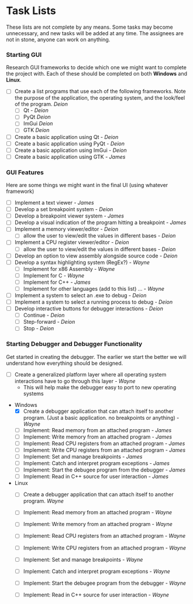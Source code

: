 # Task Lists
These lists are not complete by any means. Some tasks may become unnecessary, and new tasks will be added at any time. The assignees are not in stone, anyone can work on anything.

### Starting GUI
Research GUI frameworks to decide which one we might want to complete the project with. Each of these should be completed on both **Windows** and **Linux**.

- [ ] Create a list programs that use each of the following frameworks. Note the purpose of the application, the operating system, and the look/feel of the program. *Deion*
    - [ ] Qt - *Deion*
    - [ ] PyQt *Deion*
    - [ ] ImGui *Deion*
    - [ ] GTK *Deion*
- [ ] Create a basic application using Qt - *Deion*
- [ ] Create a basic application using PyQt - *Deion*
- [ ] Create a basic application using ImGui - *Deion*
- [ ] Create a basic application using GTK - *James*

### GUI Features
Here are some things we might want in the final UI (using whatever framework)
- [ ] Implement a text viewer - *James*
- [ ] Develop a set breakpoint system - *Deion*
- [ ] Develop a breakpoint viewer system - *James*
- [ ] Develop a visual indication of the program hitting a breakpoint - *James*
- [ ] Implement a memory viewer/editor - *Deion*
    - [ ] allow the user to view/edit the values in different bases - *Deion*
- [ ] Implement a CPU register viewer/editor - *Deion*
    - [ ] allow the user to view/edit the values in different bases - *Deion*
- [ ] Develop an option to view assembly alongside source code - *Deion*
- [ ] Develop a syntax highlighting system (RegEx?) - *Wayne*
    - [ ] Implement for x86 Assembly  - *Wayne*
    - [ ] Implement for C  - *Wayne*
    - [ ] Implement for C++ - *James*
    - [ ] Implement for other languages (add to this list) ... - *Wayne*
- [ ] Implement a system to select an .exe to debug - *Deion*
- [ ] Implement a system to select a running process to debug  - *Deion*
- [ ] Develop interactive buttons for debugger interactions - *Deion*
    - [ ] Continue  - *Deion*
    - [ ] Step-forward - *Deion*
    - [ ] Stop - *Deion*

### Starting Debugger and Debugger Functionality
Get started in creating the debugger. The earlier we start the better we will understand how everything should be designed.

- [ ] Create a generalized platform layer where all operating system interactions have to go through this layer - *Wayne*
    * This will help make the debugger easy to port to new operating systems

* Windows
    - [x] Create a debugger application that can attach itself to another program. (Just a basic application. no breakpoints or anything) - *Wayne* 
    - [ ] Implement: Read memory from an attached program - *James*
    - [ ] Implement: Write memory from an attached program - *James*
    - [ ] Implement: Read CPU registers from an attached program - *James*
    - [ ] Implement: Write CPU registers from an attached program - *James*
    - [ ] Implement: Set and manage breakpoints - *James*
    - [ ] Implement: Catch and interpret program exceptions - *James*
    - [ ] Implement: Start the debugee program from the debugger - *James*
    - [ ] Implement: Read in C++ source for user interaction - *James*

* Linux 
    - [ ] Create a debugger application that can attach itself to another program. *Wayne*
    - [ ] Implement: Read memory from an attached program - *Wayne*
    - [ ] Implement: Write memory from an attached program - *Wayne*
    - [ ] Implement: Read CPU registers from an attached program  - *Wayne*
    - [ ] Implement: Write CPU registers from an attached program  - *Wayne*
    - [ ] Implement: Set and manage breakpoints - *Wayne*
    - [ ] Implement: Catch and interpret program exceptions - *Wayne*
    - [ ] Implement: Start the debugee program from the debugger - *Wayne*
    - [ ] Implement: Read in C++ source for user interaction - *Wayne*

